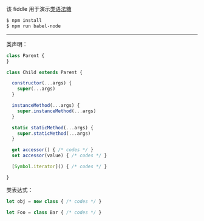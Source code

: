 该 fiddle 用于演示[类语法糖](https://developer.mozilla.org/en/docs/Web/JavaScript/Reference/Classes)

```sh
$ npm install
$ npm run babel-node
```

---

类声明：

```js
class Parent {
}

class Child extends Parent {

  constructor(...args) {
    super(...args)
  }

  instanceMethod(...args) {
    super.instanceMethod(...args)
  }

  static staticMethod(...args) {
    super.staticMethod(...args)
  }

  get accessor() { /* codes */ }
  set accessor(value) { /* codes */ }

  [Symbol.iterator]() { /* codes */ }

}
```

类表达式：

```js
let obj = new class { /* codes */ }

let Foo = class Bar { /* codes */ }
```
